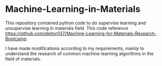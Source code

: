 # Machine-Learning-in-Materials
This repository contained python code to do supervise learning and unsupervise learning in materials field. This code reference https://github.com/delton137/Machine-Learning-for-Materials-Research-Bootcamp.

I have made modifications according to my requirements, mainly to understand the research of common machine learning algorithms in the field of materials.
